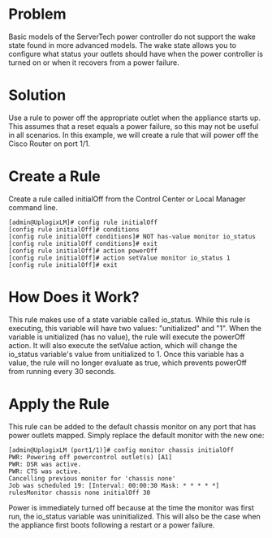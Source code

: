 <!-- 5.4 -->

# Problem

Basic models of the ServerTech power controller do not support the wake state found in more advanced models. The wake state allows you to configure what status your outlets should have when the power controller is turned on or when it recovers from a power failure.

# Solution

Use a rule to power off the appropriate outlet when the appliance starts up. This assumes that a reset equals a power failure, so this may not be useful in all scenarios. In this example, we will create a rule that will power off the Cisco Router on port 1/1.

# Create a Rule

Create a rule called initialOff from the Control Center or Local Manager command line.

```
[admin@UplogixLM]# config rule initialOff
[config rule initialOff]# conditions
[config rule initialOff conditions]# NOT has-value monitor io_status
[config rule initialOff conditions]# exit
[config rule initialOff]# action powerOff
[config rule initialOff]# action setValue monitor io_status 1
[config rule initialOff]# exit
```

# How Does it Work?

This rule makes use of a state variable called io_status. While this rule is executing, this variable will have two values: "unitialized" and "1". When the variable is unitialized (has no value), the rule will execute the powerOff action. It will also execute the setValue action, which will change the io_status variable's value from unitialized to 1. Once this variable has a value, the rule will no longer evaluate as true, which prevents powerOff from running every 30 seconds.

# Apply the Rule

This rule can be added to the default chassis monitor on any port that has power outlets mapped. Simply replace the default monitor with the new one:

```
[admin@UplogixLM (port1/1)]# config monitor chassis initialOff
PWR: Powering off powercontrol outlet(s) [A1]
PWR: DSR was active.
PWR: CTS was active.
Cancelling previous monitor for 'chassis none'
Job was scheduled 19: [Interval: 00:00:30 Mask: * * * * *] rulesMonitor chassis none initialOff 30
```

Power is immediately turned off because at the time the monitor was first run, the io_status variable was uninitialized. This will also be the case when the appliance first boots following a restart or a power failure.